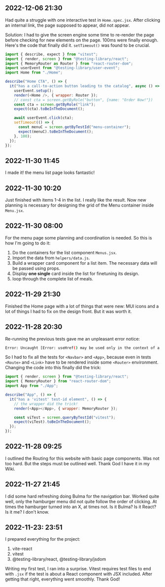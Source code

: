 ## 2022-12-06 21:30

Had quite a struggle with one interactive test in `Home.spec.jsx`. After clicking an internal link,
the page supposed to appear, did not appear.

Solution: I had to give the screen engine some time to re-render the page before checking for new
elements on the page. 100ms were finally enough. Here's the code that finally did it. `setTimeout()`
was found to be crucial.

```javascript
import { describe, expect } from "vitest";
import { render, screen } from "@testing-library/react";
import { MemoryRouter as Router } from "react-router-dom";
import userEvent from "@testing-library/user-event";
import Home from "./Home";

describe("Home CTA", () => {
  it("has a call-to-action button leading to the catalog", async () => {
    userEvent.setup();
    render(<Home />, { wrapper: Router });
    // const cta = screen.getByRole("button", {name: "Order Now!"})
    const cta = screen.getByRole("link");
    expect(cta).toBeInTheDocument();

    await userEvent.click(cta);
    setTimeout(() => {
      const menuC = screen.getByTestId("menu-container");
      expect(menuC).toBeInTheDocument();
    }, 100);
  });
});
```

## 2022-11-30 11:45

I made it! the menu list page looks fantastic!

## 2022-11-30 10:20

Just finished with items 1-4 in the list. I really like the result. Now new planning is necessary for designing the grid of the Menu container inside `Menu.jsx`.

## 2022-11-30 08:00

For the menu page some planning and coordination is needed. So this is how I'm going to do it:

1. Do the containers for the list component `Menus.jsx`.
2. Import the data from `helpers/data.js`.
3. Build a wrapper card component for a list item. The necessary data will be passed using props.
4. Display **one single** card inside the list for finetuning its design.
5. loop through the complete list of meals.

## 2022-11-29 21:30

Finished the Home page with a lot of things that were new: MUI icons and a lot of things I had
to fix on the design front. But it was worth it.

## 2022-11-28 20:30

Re-running the previous tests gave me an unpleasant error notice:

```bash
Error: Uncaught [Error: useHref() may be used only in the context of a <Router> component.]
```

So I had to fix all the tests for `<Navbar>` and `<App>`, because even in tests `<Route>` and `<Link>` have to be rendered inside some `<Router>` environment. Changing the code into this finally did the trick:

```javascript
import { render, screen } from "@testing-library/react";
import { MemoryRouter } from "react-router-dom";
import App from "./App";

describe("App", () => {
  it("has a 'vitest' test-id element", () => {
    // the wrapper did the trick!
    render(<App></App>, { wrapper: MemoryRouter });

    const viTest = screen.queryByTestId("vitest");
    expect(viTest).toBeInTheDocument();
  });
});
```

## 2022-11-28 09:25

I outlined the Routing for this website with basic page components. Was not too hard. But the steps must be outlined well. Thank God I have it in my Wiki.

## 2022-11-27 21:45

I did some hard refreshing doing Bulma for the navigation bar. Worked quite well, only the hamburger menu did not quite follow the order of clicking. At times the hamburger turned into an X, at times not. Is it Bulma? Is it React? Is it me? I don't know.

## 2022-11-23: 23:51

I prepared everything for the project:

1. vite-react
2. vitest
3. @testing-library/react, @testing-library/jsdom

Writing my first test, I ran into a surprise. Vitest requires test files to end with `.jsx` if the test is about a React component with JSX included. After getting that right, everything went smoothly. Thank God!
